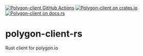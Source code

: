 [![Polygon-client GitHub Actions][gh-image]][gh-checks]
[![Polygon-client on crates.io][cratesio-image]][cratesio]
[![Polygon-client on docs.rs][docsrs-image]][docsrs]

[gh-image]: https://github.com/epakskape/polygon-client-rs/actions/workflows/buildandtest.yml/badge.svg
[gh-checks]: https://github.com/epakskape/polygon-client-rs/actions?query=workflow%3ABuild%20and%20test
[cratesio-image]: https://img.shields.io/crates/v/polygon-client.svg
[cratesio]: https://crates.io/crates/polygon-client
[docsrs-image]: https://docs.rs/polygon-client/badge.svg
[docsrs]: https://docs.rs/polygon-client

# polygon-client-rs
Rust client for polygon.io 
